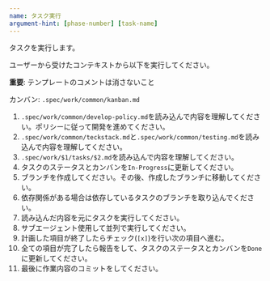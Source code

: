 ```yaml
---
name: タスク実行
argument-hint: [phase-number] [task-name]
---
```


タスクを実行します。

ユーザーから受けたコンテキストから以下を実行してください。

**重要**: テンプレートのコメントは消さないこと

カンバン: `.spec/work/common/kanban.md`

1. `.spec/work/common/develop-policy.md`を読み込んで内容を理解してください。ポリシーに従って開発を進めてください。
2. `.spec/work/common/teckstack.md`と`.spec/work/common/testing.md`を読み込んで内容を理解してください。
2. `.spec/work/$1/tasks/$2.md`を読み込んで内容を理解してください。
3. タスクのステータスとカンバンを`In-Progress`に更新してください。
4. ブランチを作成してください。その後、作成したブランチに移動してください。
5. 依存関係がある場合は依存しているタスクのブランチを取り込んでください。
6. 読み込んだ内容を元にタスクを実行してください。
7. サブエージェント使用して並列で実行してください。
8. 計画した項目が終了したらチェック(`[x]`)を行い次の項目へ進む。
9. 全ての項目が完了したら報告をして、タスクのステータスとカンバンを`Done`に更新してください。
10. 最後に作業内容のコミットをしてください。